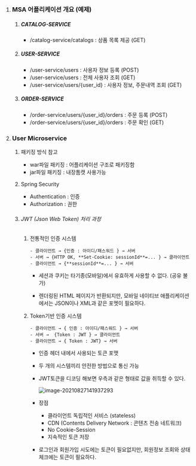 1. ### MSA 어플리케이션 개요 (예제)

   1. ##### CATALOG-SERVICE

      - /catalog-service/catalogs : 상품 목록 제공 (GET)

   2. ##### USER-SERVICE

      - /user-service/users : 사용자 정보 등록 (POST)
      - /user-service/users : 전체 사용자 조회 (GET)
      - /user-service/users/{user_id} : 사용자 정보, 주문내역 조회 (GET)

   3. ##### ORDER-SERVICE

      - /order-service/users/{user_id}/orders : 주문 등록 (POST)
      - /order-service/users/{user_id}/orders : 주문 확인 (GET)

2. ### User Microservice

   1. 패키징 방식 참고
      - war파일 패키징 : 어플리케이션 구조로 패키징함
      - jar파일 패키징  : 내장톰캣 사용가능
      
   2. Spring Security
      - Authentication : 인증
      - Authorization : 권한
      
   3. ###### JWT (Json Web Token) 처리 과정

      1. 전통적인 인증 시스템

         ```
         - 클라이언트 → {인증 : 아이디/패스워드 } → 서버
         - 서버 → {HTTP OK, **Set-Cookie: sessionId**=... } → 클라이언트
         - 클라이언트 → {**sessionId**=... } → 서버 
         ```

         - 세션과 쿠키는 타기종(모바일)에서 유효하게 사용할 수 없다. (공유 불가)

         - 렌더링된 HTML 페이지가 반환되지만, 모바일 네이티브 애플리케이션에서는 JSON이나 XML과 같은 포멧이 필요하다.

      2. Token기반 인증 시스템

         ```
         - 클라이언트 → { 인증 : 아이디/패스워드 } → 서버
         - 서버 →  {Token : JWT } → 클라이언트
         - 클라이언트 → { Token : JWT} → 서버 
         ```

         - 인증 헤더 내에서 사용되는 토큰 포맷

         - 두 개의 시스템끼리 안전한 방법으로 통신 가능

         - JWT토큰을 디코딩 해보면 우측과 같은 형태로 값을 취득할 수 있다.

           ![image-20210827141937293](D:\code\spring\baron\spring-demo-2\src\main\resources\docs\Microservice\JWTDecode)

         - 장점

           - 클라이언트 독립적인 서비스 (stateless)
           - CDN (Contents Delivery Network : 콘텐츠 전송 네트워크)
           - No Cookie-Session
           - 지속적인 토큰 저장 

         - 로그인과 회원가입 시도에는 토큰이 필요없지만, 회원정보 조회와 상태 체크에는 토큰이 필요하다.

           

